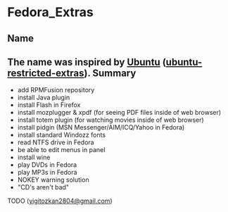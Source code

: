 Fedora_Extras
=============
Name
-----
The name was inspired by <a href='http://www.ubuntu.com/'>Ubuntu</a> (<a href="https://help.ubuntu.com/community/RestrictedFormats/">ubuntu-restricted-extras</a>).
Summary
---------
* add RPMFusion repository
* install Java plugin
* install Flash in Firefox
* install mozplugger & xpdf (for seeing PDF files inside of web browser)
* install totem plugin (for watching movies inside of web browser)
* install pidgin (MSN Messenger/AIM/ICQ/Yahoo in Fedora)
* install standard Windozz fonts
* read NTFS drive in Fedora
* be able to edit menus in panel
* install wine
* play DVDs in Fedora
* play MP3s in Fedora
* NOKEY warning solution
* "CD's aren't bad"

TODO
(yigitozkan2804@gmail.com)

